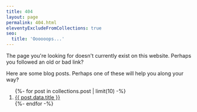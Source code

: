 ```yaml
---
title: 404
layout: page
permalink: 404.html
eleventyExcludeFromCollections: true
seo:
  title: 'Oooooops...'
---
```


The page you're looking for doesn't currently exist on this website. Perhaps you followed an old or bad link?

Here are some blog posts. Perhaps one of these will help you along your way?

<ol class="pt-4">
{%- for post in collections.post | limit(10) -%}
  <li><a class="underline" href="{{ post.url }}">{{ post.data.title }}</a></li>
{%- endfor -%}
</ol>
